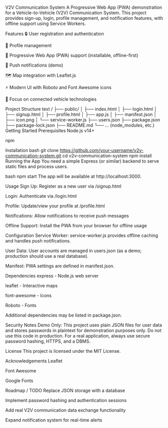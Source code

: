 V2V Communication System
A Progressive Web App (PWA) demonstration for a Vehicle-to-Vehicle (V2V) Communication System. This project provides sign-up, login, profile management, and notification features, with offline support using Service Workers.

Features
🔒 User registration and authentication

👤 Profile management

📲 Progressive Web App (PWA) support (installable, offline-first)

💬 Push notifications (demo)

🗺️ Map integration with Leaflet.js

⚡ Modern UI with Roboto and Font Awesome icons

🚗 Focus on connected vehicle technologies

Project Structure
text
/
├── public/
│   ├── index.html
│   ├── login.html
│   ├── signup.html
│   ├── profile.html
│   ├── app.js
│   ├── manifest.json
│   ├── icon.png
│   └── service-worker.js
├── users.json
├── package.json
├── package-lock.json
├── README.md
└── ... (node_modules, etc.)
Getting Started
Prerequisites
Node.js v14+

npm

Installation
bash
git clone https://github.com/your-username/v2v-communication-system.git
cd v2v-communication-system
npm install
Running the App
You need a simple Express (or similar) backend to serve static files and process users.

bash
npm start
The app will be available at http://localhost:3000.

Usage
Sign Up: Register as a new user via /signup.html

Login: Authenticate via /login.html

Profile: Update/view your profile at /profile.html

Notifications: Allow notifications to receive push messages

Offline Support: Install the PWA from your browser for offline usage

Configuration
Service Worker: service-worker.js provides offline caching and handles push notifications.

User Data: User accounts are managed in users.json (as a demo; production should use a real database).

Manifest: PWA settings are defined in manifest.json.

Dependencies
express - Node.js web server

leaflet - Interactive maps

font-awesome - Icons

Roboto - Fonts

Additional dependencies may be listed in package.json.

Security Notes
Demo Only:
This project uses plain JSON files for user data and stores passwords in plaintext for demonstration purposes only. Do not use this code in production. For a real application, always use secure password hashing, HTTPS, and a DBMS.

License
This project is licensed under the MIT License.

Acknowledgements
Leaflet

Font Awesome

Google Fonts

Roadmap / TODO
Replace JSON storage with a database

Implement password hashing and authentication sessions

Add real V2V communication data exchange functionality

Expand notification system for real-time alerts
